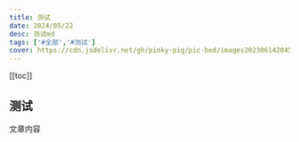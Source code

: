 ```yaml
---
title: 测试
date: 2024/05/22
desc: 测试md
tags: ['#全部','#测试']
cover: https://cdn.jsdelivr.net/gh/pinky-pig/pic-bed/images20230614204503.png
---
```


[[toc]]

## 测试

文章内容
